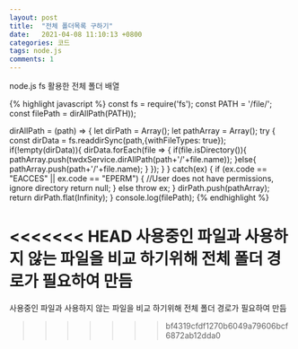 ```yaml
---
layout: post
title:  "전체 폴더목록 구하기"
date:   2021-04-08 11:10:13 +0800
categories: 코드
tags: node.js
comments: 1
---
```

node.js fs 활용한 전체 폴더 배열

{% highlight javascript %}
const fs = require('fs');
const PATH = '/file/'; 
const filePath = dirAllPath(PATH));

dirAllPath = (path) => {
    let dirPath = Array();
    let pathArray = Array();
	try {
		const dirData = fs.readdirSync(path,{withFileTypes: true});
        if(!empty(dirData)){
            dirData.forEach(file => {
                if(file.isDirectory()){
                    pathArray.push(twdxService.dirAllPath(path+'/'+file.name));
                }else{
                    pathArray.push(path+'/'+file.name);
                }
            });
        }
	} catch(ex) {
		if (ex.code == "EACCES" || ex.code == "EPERM") {
			//User does not have permissions, ignore directory
			return null;
		}
		else throw ex;
	}
    dirPath.push(pathArray);
	return dirPath.flat(Infinity);
}
console.log(filePath);
{% endhighlight %}

<<<<<<< HEAD
사용중인 파일과 사용하지 않는 파일을 비교 하기위해 전체 폴더 경로가 필요하여 만듬
=======
사용중인 파일과 사용하지 않는 파일을 비교 하기위해 전체 폴더 경로가 필요하여 만듬
>>>>>>> bf4319cfdf1270b6049a79606bcf6872ab12dda0
